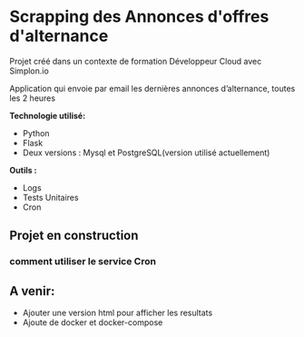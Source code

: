 # Scrapping des Annonces d'offres d'alternance
Projet créé dans un contexte de formation Développeur Cloud avec Simplon.io

Application qui envoie par email les dernières annonces d’alternance, toutes les 2 heures

**Technologie utilisé:**

* Python
* Flask
* Deux versions : Mysql et PostgreSQL(version utilisé actuellement)


**Outils :**
* Logs 
* Tests Unitaires
* Cron

## Projet en construction

### comment utiliser le service Cron

## A venir:
* Ajouter une version html pour afficher les resultats
* Ajoute de docker et docker-compose
